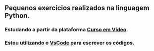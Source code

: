 ## Pequenos exercícios realizados na linguagem Python.
### Estudando a partir da plataforma [Curso em Vídeo](https://www.cursoemvideo.com/). 
### Estou utilizando o [VsCode](https://code.visualstudio.com/) para escrever os códigos.
